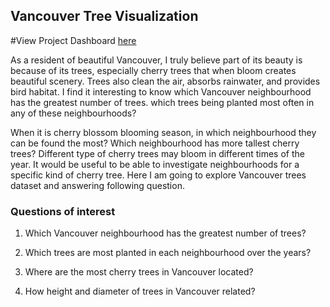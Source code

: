 ## Vancouver Tree Visualization



#View Project Dashboard [here](https://raw.githack.com/fatemeh-salim/dv-repo/master/vencouver-trees.html)


As a resident of beautiful Vancouver, I truly believe part of its beauty is because of its trees, especially cherry trees that when bloom creates beautiful scenery. Trees also clean the air, absorbs rainwater, and provides bird habitat.
I find it interesting to know which Vancouver neighbourhood has the greatest number of trees. which trees being planted most often in any of these neighbourhoods? 

When it is cherry blossom blooming season, in which neighbourhood they can be found the most? Which neighbourhood has more tallest cherry trees?
Different type of cherry trees may bloom in different times of the year. It would be useful to be able to investigate neighbourhoods for a specific kind of cherry tree. 
Here I am going to explore Vancouver trees  dataset and answering following question.

### Questions of interest

1. Which Vancouver neighbourhood has the greatest number of trees?

2. Which trees are most planted in each neighbourhood over the years?

3. Where are the most cherry trees in Vancouver located?

4. How height and diameter of trees in Vancouver related?
